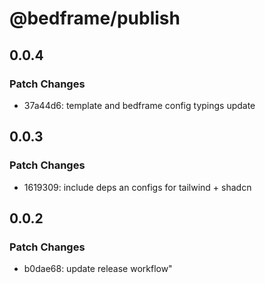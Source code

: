 # @bedframe/publish

## 0.0.4

### Patch Changes

- 37a44d6: template and bedframe config typings update

## 0.0.3

### Patch Changes

- 1619309: include deps an configs for tailwind + shadcn

## 0.0.2

### Patch Changes

- b0dae68: update release workflow"

